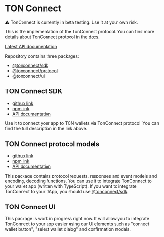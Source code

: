 # TON Connect

⚠️ TonConnect is currently in beta testing. Use it at your own risk.

This is the implementation of the TonConnect protocol. You can find more details about TonConnect protocol in the [docs](https://github.com/ton-connect/docs).

[Latest API documentation](https://ton-connect.github.io/sdk/)

Repository contains three packages:
- [@tonconnect/sdk](https://www.npmjs.com/package/@tonconnect/sdk)
- [@tonconnect/protocol](https://www.npmjs.com/package/@tonconnect/protocol)
- @tonconnect/ui

## TON Connect SDK
- [github link](https://github.com/ton-connect/sdk/tree/main/packages/sdk)
- [npm link](https://www.npmjs.com/package/@tonconnect/sdk)
- [API documentation](https://ton-connect.github.io/sdk/modules/_tonconnect_sdk.html)

Use it to connect your app to TON wallets via TonConnect protocol.
You can find the full description in the link above.

## TON Connect protocol models
- [github link](https://github.com/ton-connect/sdk/tree/main/packages/protocol)
- [npm link](https://www.npmjs.com/package/@tonconnect/protocol)
- [API documentation](https://ton-connect.github.io/sdk/modules/_tonconnect_protocol.html)

This package contains protocol requests, responses and event models and encoding, decoding functions.
You can use it to integrate TonConnect to your wallet app (written with TypeScript).
If you want to integrate TonConnect to your dApp, you should use [@tonconnect/sdk](https://www.npmjs.com/package/@tonconnect/sdk).

## TON Connect UI
This package is work in progress right now.
It will allow you to integrate TonConnect to your app easier using our UI elements such as "connect wallet button", "select wallet dialog" and confirmation modals.  
